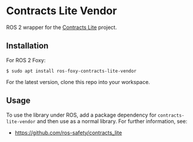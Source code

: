 # Contracts Lite Vendor

ROS 2 wrapper for the [Contracts Lite](https://github.com/ros-safety/contracts_lite) project.

## Installation

For ROS 2 Foxy:

```console
$ sudo apt install ros-foxy-contracts-lite-vendor
```

For the latest version, clone this repo into your workspace.

## Usage

To use the library under ROS, add a package dependency for `contracts-lite-vendor` and then use as a normal library. For further information, see:

- https://github.com/ros-safety/contracts_lite
